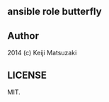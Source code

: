 ansible role butterfly
----------------------

Author
------
2014 (c) Keiji Matsuzaki

LICENSE
-------
MIT.
